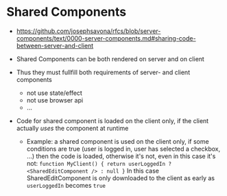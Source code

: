 # Shared Components

- https://github.com/josephsavona/rfcs/blob/server-components/text/0000-server-components.md#sharing-code-between-server-and-client

- Shared Components can be both rendered on server and on client
- Thus they must fullfill both requirements of server- and client components
  - not use state/effect
  - not use browser api
  - ...
    
- Code for shared component is loaded on the client only, if the client actually *uses* the component at runtime
  - Example: a shared component is used on the client only, if some conditions are true (user is logged in,
    user has selected a checkbox, ...) then the code is loaded, otherwise it's not, even in this case it's not:
    ```function MyClient() { return userLoggedIn ? <SharedEditComponent /> : null }``` 
    In this case SharedEditComponent is only downloaded to the client as early as `userLoggedIn` becomes `true`
    